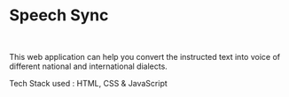<h1>Speech Sync</h1> <br>

This web application can help you convert the instructed text into voice of different national and international dialects.<br>

Tech Stack used : HTML, CSS & JavaScript
